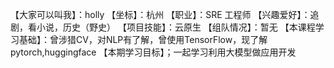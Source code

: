 【大家可以叫我】：holly
【坐标】：杭州
【职业】：SRE 工程师
【兴趣爱好】：追剧，看小说，历史（野史）
【项目技能】：云原生
【组队情况】：暂无
【本课程学习基础】：曾涉猎CV，对NLP有了解，曾使用TensorFlow，现了解pytorch,huggingface
【本期学习目标】；一起学习利用大模型做应用开发